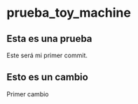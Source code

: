 # prueba_toy_machine

## Esta es una prueba

Este será mi primer commit.

## Esto es un cambio

Primer cambio